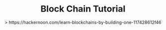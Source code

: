 <h1 align="center">Block Chain Tutorial</h1>
>  https://hackernoon.com/learn-blockchains-by-building-one-117428612f46
